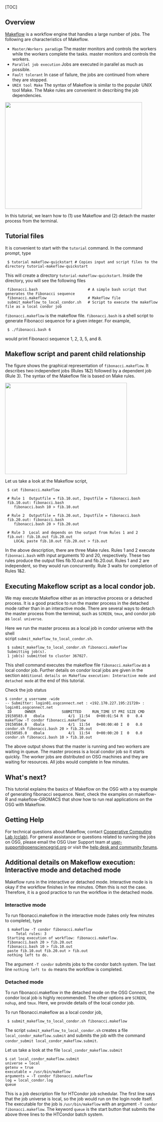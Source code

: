 
[title]: - "Makeflow - Quickstart"
[TOC]
 
## Overview

[Makeflow](http://ccl.cse.nd.edu/software/makeflow/) is a workflow engine that handles a large number 
of jobs. The following are characteristics of Makeflow.

*    `Master/Workers paradigm`  The master monitors and controls the workers while the workers complete the tasks. 
master monitors and controls the workers.
*    `Parallel job execution` Jobs are executed in parallel as much as possible.
*    `Fault tolerant` In case of failure, the jobs are continued from where they are stopped. 
*    `UNIX tool Make` The syntax of Makeflow is similar to the popular UNIX tool Make. The Make rules are 
convenient in describing the job dependencies.  

<img src="https://raw.githubusercontent.com/OSGConnect/tutorial-makeflow-quickstart/master/Figs/MWFig.png" width="450px" height="350px" />

In this tutorial, we learn how to (1) use Makeflow and (2) detach the master process 
from the terminal.  

## Tutorial files

It is convenient to start with the `tutorial` command. In the command prompt, type

     $ tutorial makeflow-quickstart # Copies input and script files to the directory tutorial-makeflow-quickstart
 
This will create a directory `tutorial-makeflow-quickstart`. Inside the directory, you will see the following files

     fibonacci.bash                       # A simple bash script that generates the Fibonacci sequence
     fibonacci.makeflow                   # Makeflow file 
     submit_makeflow_to_local_condor.sh   # Script to execute the makeflow file as a local condor job

`fibonacci.makeflow` is the makeflow file.   `fibonacci.bash` is a shell
script to generate Fibonacci sequence for a given integer. For example, 

     $ ./fibonacci.bash 6

would print Fibonacci sequence 1, 2, 3, 5, and 8. 

## Makeflow script and parent child relationship

The figure shows the graphical representation of `fibonacci.makeflow`.  It describes two independent jobs (Rules 1&2) followed by a dependent job (Rule 3). The syntax of the Makeflow file is based on Make rules.   

<img src="https://raw.githubusercontent.com/OSGConnect/tutorial-makeflow-quickstart/master/Figs/FibFig.png" width="400px" height="300px" />

Let us take a look at the Makeflow script, 

     $ cat fibonacci.makeflow

     # Rule 1  Outputfile = fib.10.out, Inputfile = fibonacci.bash
     fib.10.out: fibonacci.bash
        fibonacci.bash 10 > fib.10.out

     # Rule 2  Outputfile = fib.20.out, Inputfile = fibonacci.bash
     fib.20.out: fibonacci.bash
        fibonacci.bash 20 > fib.20.out

     # Rule 3  Local and depends on the output from Rules 1 and 2 
     fib.out: fib.10.out fib.20.out
        LOCAL paste fib.10.out fib.20.out > fib.out

In the above description, there are three Make rules.  Rules 1 and 2  execute `fibonnaci.bash` with input arguments 10 and 20, respectively. These two rules produce the output files fib.10.out and fib.20.out.  Rules 1 and 2 are 
independent, so they would run concurrently. Rule 3 waits for completion of Rules 1&2. 

## Executing Makeflow script as a local condor job. 

We may execute Makeflow either as an interactive process or a detached process. It is a good practice to 
run the master process in the detached mode rather than in an interactive mode. There are several ways 
to detach the master process from the terminal, such as `SCREEN`, `tmux`, and condor job as `local universe`. 

Here we run the master process as a local job in condor universe with the shell   
script `submit_makeflow_to_local_condor.sh`.

     $ submit_makeflow_to_local_condor.sh fibonacci.makeflow
     Submitting job(s).
     1 job(s) submitted to cluster 367027.

This shell command executes the makeflow file `fibonacci.makeflow` as a local condor job. Further details on 
condor local jobs are given in the section `Additional details on Makeflow execution: Interactive mode and detached mode` at the end of this tutorial. 

Check the job status

    $ condor_q username -wide
    -- Submitter: login01.osgconnect.net : <192.170.227.195:21720> : login01.osgconnect.net
     ID      OWNER            SUBMITTED     RUN_TIME ST PRI SIZE CMD
    19150583.0   dbala           4/1  11:54   0+00:01:54 R  0   0.4  makeflow -T condor fibonacci.makeflow
    19150584.0   dbala           4/1  11:54   0+00:00:40 I  0   0.0  condor.sh fibonacci.bash 20 > fib.20.out
    19150585.0   dbala           4/1  11:54   0+00:00:20 I  0   0.0  condor.sh fibonacci.bash 10 > fib.10.out

The above output shows that the master is running and two workers are waiting in queue. The master process 
is a local condor job so it starts quickly. The worker jobs are distributed on OSG machines and they are 
waiting for resources. All jobs would complete in few minutes.

## What's next?

This tutorial explains the basics of Makeflow on the OSG with a toy example of generating 
fibonacci sequence. Next, check the examples on makeflow-R and makeflow-GROMACS that show how 
to run real applications on the OSG with Makeflow.

## Getting Help
For technical questions about Makeflow,  contact [Cooperative Computing Lab (cclab)](http://ccl.cse.nd.edu/software/help/).
For general assistance or questions related to running the jobs on OSG, please email the OSG User Support team  at [user-support@opensciencegrid.org](mailto:user-support@opensciencegrid.org) or visit the [help desk and community forums](http://support.opensciencegrid.org).
                                     

## Additional details on Makeflow execution: Interactive mode and detached mode  

Makeflow runs in the interactive or detached mode. Interactive mode is
is okay if the workflow finishes in few minutes. Often this is not the case. Therefore, it is a good 
practice to run the workflow in the detached mode. 

### Interactive mode 

To run fibonacci.makeflow in the interactive mode (takes only few minutes to complete), type

     $ makeflow -T condor fibonacci.makeflow
         Total rules: 3
     Starting execution of workflow: fibonacci.makeflow.
     fibonacci.bash 20 > fib.20.out
     fibonacci.bash 10 > fib.10.out
     paste fib.10.out fib.20.out > fib.out
     nothing left to do.

The argument `-T condor` submits jobs to the condor batch system. The
last line `nothing left to do` means the workflow is completed.

### Detached mode

To run fibonacci.makeflow in the detached mode on the OSG Connect, the condor local job is 
highly recommended. The other options are  `SCREEN`,  `nohup`, and `tmux`. Here, we provide details 
of the local condor job.

To run fibonacci.makeflow as a local condor job,

     $ submit_makeflow_to_local_condor.sh fibonacci.makeflow 

The script `submit_makeflow_to_local_condor.sh` creates a file `local_condor_makeflow.submit` and submits 
the job with the command `condor_submit local_condor_makeflow.submit`. 

Let us take a look at the file `local_condor_makeflow.submit`

    $ cat local_condor_makeflow.submit
    universe = local
    getenv = true
    executable = /usr/bin/makeflow
    arguments = -T condor fibonacci.makeflow
    log = local_condor.log
    queue

This is a job description file for HTCondor job schedular. The first line says that the job universe is local, so the 
job would run on the login node itself. The executable for the job is `/usr/bin/makeflow` with an argument `-T condor fibonacci.makeflow`. The keyword `queue` is the start button that submits the above three lines to the 
HTCondor batch system.



